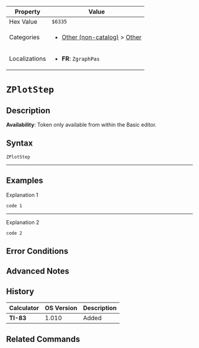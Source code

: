 | Property      | Value |
|---------------|-------|
| Hex Value     | `$6335`|
| Categories    | <ul><li>[Other (non-catalog)](<../categories/Other (non-catalog).md>) > [Other](<../categories/Other (non-catalog).md#Other>)</li></ul> |
| Localizations | <ul><li><b>FR</b>: `ZgraphPas`</li></ul> |

# `ZPlotStep`

## Description



<b>Availability</b>: Token only available from within the Basic editor.

## Syntax
`ZPlotStep`

<hr>

## Examples

Explanation 1
```ti-basic
code 1
```
---
Explanation 2
```ti-basic
code 2
```

## Error Conditions


## Advanced Notes


## History
| Calculator | OS Version | Description |
|------------|------------|-------------|
| <b>TI-83</b> | 1.010 | Added

## Related Commands

    